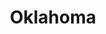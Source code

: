 ---
title: "Oklahoma"
hashtag: oklahoma
borders:
  - Arkansas
  - Colorado
  - Kansas
  - Missouri
  - New Mexico
  - Texas
tags:
  - State
  - United States
---